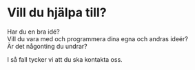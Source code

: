 # Vill du hjälpa till?

Har du en bra idé?<br>
Vill du vara med och programmera dina egna och andras ideér?<br>
Är det någonting du undrar?<br>

I så fall tycker vi att du ska kontakta oss.

